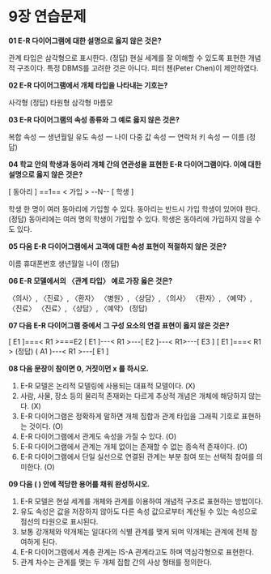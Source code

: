 # 9장 연습문제

**01 E-R 다이어그램에 대한 설명으로 옳지 않은 것은?**

관계 타입은 삼각형으로 표시한다. (정답)
현실 세계를 잘 이해할 수 있도록 표현한 개념적 구조이다.
특정 DBMS를 고려한 것은 아니다.
피터 첸(Peter Chen)이 제안하였다.

**02 E-R 다이어그램에서 개체 타입을 나타내는 기호는?**

사각형 (정답)
타원형
삼각형
마름모

**03 E-R 다이어그램의 속성 종류와 그 예로 옳지 않은 것은?**

복합 속성 一 생년월일
유도 속성 一 나이
다중 값 속성 一 연락처
키 속성 一 이름 (정답)

**04 학교 안의 학생과 동아리 개체 간의 연관성을 표현한 E-R 다이어그램이다. 이에 대한 설명으로 옳지 않은 것은?**

[ 동아리 ] ==1== < 가입 > --N-- [ 학생 ]

학생 한 명이 여러 동아리에 가입할 수 있다.
동아리는 반드시 가입 학생이 있어야 한다. (정답)
동아리에는 여러 명의 학생이 가입할 수 있다.
학생은 동아리에 가입하지 않을 수도 있다.

**05 다음 E-R 다이어그램에서 고객에 대한 속성 표현이 적절하지 않은 것은?**

이름
휴대폰번호
생년월일
나이 (정답)

**06 E-R 모델에서의 〈관계 타입〉 예로 가장 옳은 것은?**

〈의사〉, 〈진료〉, 〈환자〉
〈병원〉, 〈상담〉, 〈의사〉
〈환자〉, 〈예약〉, 〈진료〉
〈진료〉, 〈상담〉, 〈예약〉 (정답)

**07 다음 E-R 다이어그램 중에서 그 구성 요소의 연결 표현이 옳지 않은 것은?**

[ E1 ]===< R1 >===E2
[ E1 ]---< R1 >---[ E2 ]---< R1>---[ E3 ]
[ E1 ]===< R1 > (정답)
( A1 )---< R1 >---[ E1 ]

**08 다음 문장이 참이면 0, 거짓이먼 x 를 하시오.**
1. E-R 모델은 논리적 모델링에 사용되는 대표적 모델이다. (X)
2. 사람, 사물, 장소 등의 물리적 존재와는 다르게 추상적 개념은 개체에 해당하지 않는다. (X)
3. E-R 다이어그램은 정확하게 말하면 개체 집합과 관계 타입을 그래픽 기호로 표현하는 것이다. (O)
4. E-R 다이어그램에서 관계도 속성을 가질 수 있다. (O)
5. E-R 다이어그램에서 관계는 개체 없이는 존재할 수 없는 종속적 존재이다. (O)
6. E-R 다이어그램에서 단일 실선으로 연결된 관계는 부분 참여 또는 선택적 참여를 의미한다. (O)

**09 다음 ( ) 안에 적당한 용어를 채워 완성하시오.**
1. E-R 모델은 현실 세계를 개체와 관계를 이용하여 개념적 구조로 표현하는 방법이다.
2. 유도 속성은 값을 저장하지 않아도 다른 속성 값으로부터 계산될 수 있는 속성으로 점선의 타원으로 표시된다.
3. 보통 강개체와 약개체는 일대다의 식별 관계를 맺게 되며 약개체는 관계에 전체 참여하게 된다.
4. E-R 다이어그램에서 계층 관계는 IS-A 관계라고도 하며 역삼각형으로 표현한다.
5. 관계 차수는 관계를 맺는 두 개체 집합 간의 사상 형태를 정의한다.













